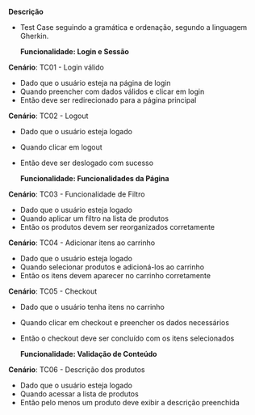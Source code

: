 **Descrição**
- Test Case seguindo a gramática e ordenação, segundo a linguagem Gherkin.



    **Funcionalidade: Login e Sessão**

**Cenário**: TC01 - Login válido
- Dado que o usuário esteja na página de login
- Quando preencher com dados válidos e clicar em login
- Então deve ser redirecionado para a página principal

**Cenário**: TC02 - Logout
- Dado que o usuário esteja logado
- Quando clicar em logout
- Então deve ser deslogado com sucesso



    **Funcionalidade: Funcionalidades da Página**

**Cenário**: TC03 - Funcionalidade de Filtro
- Dado que o usuário esteja logado
- Quando aplicar um filtro na lista de produtos
- Então os produtos devem ser reorganizados corretamente

**Cenário**: TC04 - Adicionar itens ao carrinho
- Dado que o usuário esteja logado
- Quando selecionar produtos e adicioná-los ao carrinho
- Então os itens devem aparecer no carrinho corretamente

**Cenário**: TC05 - Checkout
- Dado que o usuário tenha itens no carrinho
- Quando clicar em checkout e preencher os dados necessários
- Então o checkout deve ser concluído com os itens selecionados



    **Funcionalidade: Validação de Conteúdo**

**Cenário**: TC06 - Descrição dos produtos
- Dado que o usuário esteja logado
- Quando acessar a lista de produtos
- Então pelo menos um produto deve exibir a descrição preenchida
